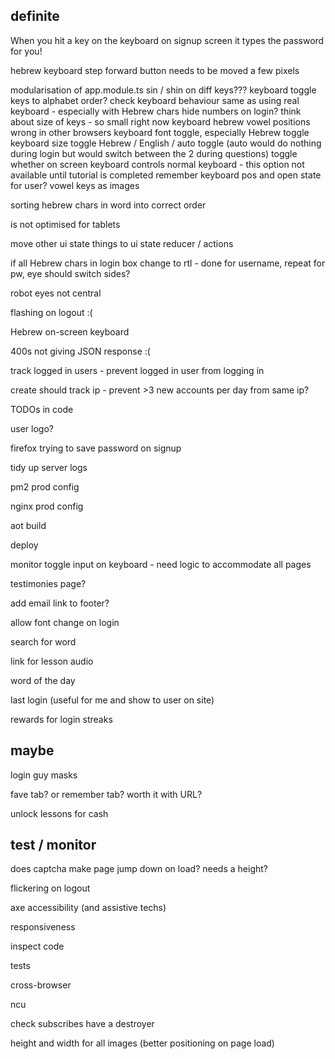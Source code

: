 definite
--------

When you hit a key on the keyboard on signup screen it types the password for you!

hebrew keyboard step forward button needs to be moved a few pixels

modularisation of app.module.ts
sin / shin on diff keys???
keyboard toggle keys to alphabet order?
check keyboard behaviour same as using real keyboard - especially with Hebrew chars
hide numbers on login?
think about size of keys - so small right now
keyboard hebrew vowel positions wrong in other browsers
keyboard font toggle, especially Hebrew
toggle keyboard size
toggle Hebrew / English / auto toggle (auto would do nothing during login but would switch between the 2 during questions)
toggle whether on screen keyboard controls normal keyboard - this option not available until tutorial is completed
remember keyboard pos and open state for user?
vowel keys as images





sorting hebrew chars in word into correct order

is not optimised for tablets

move other ui state things to ui state reducer / actions

if all Hebrew chars in login box change to rtl - done for username, repeat for pw, eye should switch sides?

robot eyes not central

flashing on logout :(

Hebrew on-screen keyboard

400s not giving JSON response :(

track logged in users - prevent logged in user from logging in

create should track ip - prevent >3 new accounts per day from same ip?

TODOs in code

user logo?

firefox trying to save password on signup

tidy up server logs

pm2 prod config

nginx prod config

aot build

deploy

monitor toggle input on keyboard - need logic to accommodate all pages

testimonies page?

add email link to footer?

allow font change on login

search for word

link for lesson audio

word of the day

last login (useful for me and show to user on site)

rewards for login streaks

maybe
-----

login guy masks

fave tab? or remember tab? worth it with URL?

unlock lessons for cash

test / monitor
--------------

does captcha make page jump down on load? needs a height?

flickering on logout

axe accessibility (and assistive techs)

responsiveness

inspect code

tests

cross-browser

ncu

check subscribes have a destroyer

height and width for all images (better positioning on page load)



